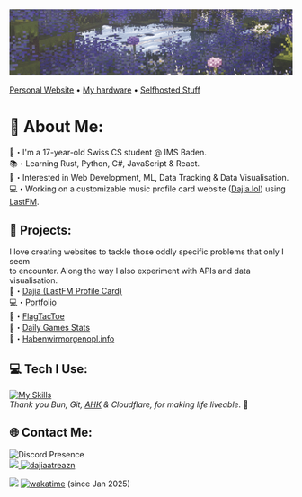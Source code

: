 <div align="center">
    <img alt="header-gif" width="900" src="Header.gif">
</div>

[Personal Website](https://reazn.tech) &bull; [My hardware](my_hardware.md) &bull; [Selfhosted Stuff](Selfhosted_stuff.md)


# 💫 About Me:
👋・I'm a 17-year-old Swiss CS student @ IMS Baden.<br>
📚・Learning Rust, Python, C#, JavaScript & React.<br>
🌟・Interested in Web Development, ML, Data Tracking & Data Visualisation. <br>
💻・Working on a customizable music profile card website ([Dajia.lol](https://dajia.lol/)) using [LastFM](https://www.last.fm/home).


## 📂 Projects:
I love creating websites to tackle those oddly specific problems that only I seem <br>to encounter. Along the way I also experiment with APIs and data visualisation. <br>
👀・[Dajia (LastFM Profile Card)](https://dajia.lol) <br>
💻・[Portfolio](https://reazn.tech/) <br>
🎌・[FlagTacToe](http://flagtactoe.reazn.tech)<br>
📆・[Daily Games Stats](https://dailies.reazn.tech) <br>
📓・[Habenwirmorgenopl.info](https://habenwirmorgenopl.info/) <br>


## 💻 Tech I Use:
[![My Skills](https://skillicons.dev/icons?i=react,rust,javascript,cs,python,bun,css,postgres,git,cloudflare,raspberrypi,supabase,docker,windows,nix&perline=15)](https://skillicons.dev)
<br> _Thank you Bun, Git, [AHK](https://github.com/FlorianRuby/My-autohotkey-setup) & Cloudflare, for making life liveable._ 🙏

## 🌐 Contact Me:
<img src="https://lanyard.kyrie25.dev/api/699913103378350122?waveColor=273849&waveSpotifyColor=273849&animationDuration=3s&gradient=645CBB-A084DC-BFACE2-EBC7E6" height="135" alt="Discord Presence">
<div>
  <a href="mailto:reazn.dev@gmail.com">
    <img src="https://img.shields.io/badge/GMAIL-black?style=for-the-badge&logo=gmail&logoColor=white&color=1b2932"/>
  </a>
  <a href="https://dajia.lol/reazn">
    <img src="https://github.com/user-attachments/assets/a1732614-67c2-48a5-821b-110838ade428" height="32" margin-Top="10" alt="dajiaatreazn"/>
  </a>
</div>


![](https://komarev.com/ghpvc/?username=florianruby&color=blueviolet)
[![wakatime](https://wakatime.com/badge/user/abf40d37-7d03-434e-82a8-1ed7f3ceec0f.svg)](https://wakatime.com/@abf40d37-7d03-434e-82a8-1ed7f3ceec0f) (since Jan 2025)
